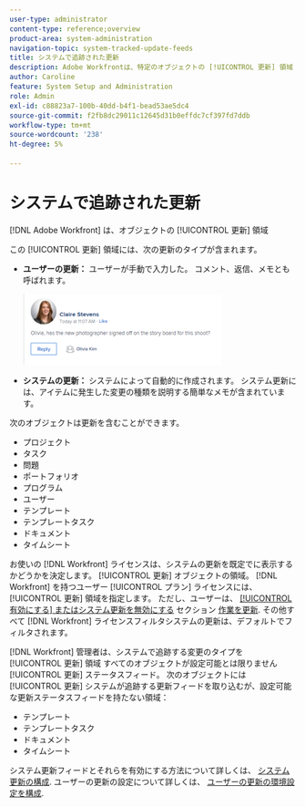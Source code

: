 ```yaml
---
user-type: administrator
content-type: reference;overview
product-area: system-administration
navigation-topic: system-tracked-update-feeds
title: システムで追跡された更新
description: Adobe Workfrontは、特定のオブジェクトの [!UICONTROL 更新] 領域
author: Caroline
feature: System Setup and Administration
role: Admin
exl-id: c88823a7-100b-40dd-b4f1-bead53ae5dc4
source-git-commit: f2fb8dc29011c12645d31b0effdc7cf397fd7ddb
workflow-type: tm+mt
source-wordcount: '238'
ht-degree: 5%

---
```


# システムで追跡された更新

[!DNL Adobe Workfront] は、オブジェクトの [!UICONTROL 更新] 領域

この [!UICONTROL 更新] 領域には、次の更新のタイプが含まれます。

* **ユーザーの更新：** ユーザーが手動で入力した。 コメント、返信、メモとも呼ばれます。

   ![](assets/updates-qs-350x125.png)

* **システムの更新：** システムによって自動的に作成されます。 システム更新には、アイテムに発生した変更の種類を説明する簡単なメモが含まれています。

   <!--
  DRAFTED IN FLARE:
  Timestamps for system updates are based on your operating system's timezone.
  
  -->

次のオブジェクトは更新を含むことができます。

* プロジェクト
* タスク
* 問題
* ポートフォリオ
* プログラム
* ユーザー
* テンプレート
* テンプレートタスク
* ドキュメント
* タイムシート

お使いの [!DNL Workfront] ライセンスは、システムの更新を既定でに表示するかどうかを決定します。 [!UICONTROL 更新] オブジェクトの領域。 [!DNL Workfront] を持つユーザー [!UICONTROL プラン] ライセンスには、 [!UICONTROL 更新] 領域を指定します。 ただし、ユーザーは、 [[!UICONTROL 有効にする] またはシステム更新を無効にする](../../../workfront-basics/updating-work-items-and-viewing-updates/update-work.md#enable) セクション [作業を更新](../../../workfront-basics/updating-work-items-and-viewing-updates/update-work.md). その他すべて [!DNL Workfront] ライセンスフィルタシステムの更新は、デフォルトでフィルタされます。

[!DNL Workfront] 管理者は、システムで追跡する変更のタイプを [!UICONTROL 更新] 領域 すべてのオブジェクトが設定可能とは限りません [!UICONTROL 更新] ステータスフィード。 次のオブジェクトには [!UICONTROL 更新] システムが追跡する更新フィードを取り込むが、設定可能な更新ステータスフィードを持たない領域：

* テンプレート
* テンプレートタスク
* ドキュメント
* タイムシート

システム更新フィードとそれらを有効にする方法について詳しくは、 [システム更新の構成](../../../administration-and-setup/set-up-workfront/system-tracked-update-feeds/configure-system-updates.md). ユーザーの更新の設定について詳しくは、 [ユーザーの更新の環境設定を構成](../../../administration-and-setup/set-up-workfront/system-tracked-update-feeds/configure-preferences-user-updates.md).
